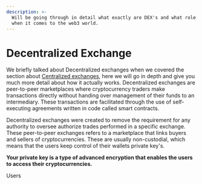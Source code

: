```yaml
---
description: >-
  Will be going through in detail what exactly are DEX's and what role they play
  when it comes to the web3 world.
---
```


# Decentralized Exchange

We briefly talked about Decentralized exchanges when we covered the section about [Centralized exchanges](../tradfi/centralized-exchange.md), here we will go in depth and give you much more detail about how it actually works. Decentralized exchanges are peer-to-peer marketplaces where cryptocurrency traders make transactions directly without handing over management of their funds to an intermediary. These transactions are facilitated through the use of self-executing agreements written in code called smart contracts.&#x20;

Decentralized exchanges were created to remove the requirement for any authority to oversee authorize trades performed in a specific exchange. These peer-to-peer exchanges refers to a marketplace that links buyers and sellers of cryptocurrencies. These are usually non-custodial, which means that the users keep control of their wallets private key's.&#x20;

**Your private key is a type of advanced encryption that enables the users to access their cryptocurrencies.**&#x20;

Users &#x20;

